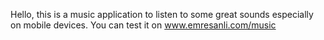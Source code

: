 Hello, this is a music application to listen to some great sounds especially on mobile devices. You can test it on www.emresanli.com/music
